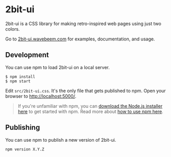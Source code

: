 # 2bit-ui

2bit-ui is a CSS library for making retro-inspired web pages using just two colors.

Go to [2bit-ui.wavebeem.com](https://2bit-ui.wavebeem.com) for examples, documentation, and usage.

## Development

You can use npm to load 2bit-ui on a local server.

```
$ npm install
$ npm start
```

Edit `src/2bit-ui.css`. It's the only file that gets published to npm. Open your browser to <http://localhost:5000/>.

> If you're unfamiliar with npm, you can [download the Node.js installer here](https://nodejs.org/en/download/) to get started with npm. Read more about [how to use npm here](https://docs.npmjs.com/about-npm/).

## Publishing

You can use npm to publish a new version of 2bit-ui.

```
npm version X.Y.Z
```
